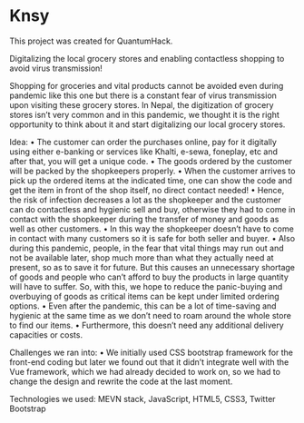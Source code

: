 # Knsy                                    

This project was created for QuantumHack.

Digitalizing the local grocery stores and enabling contactless shopping to avoid virus transmission!

Shopping for groceries and vital products cannot be avoided even during pandemic like this one but there is a constant fear of virus transmission upon visiting these grocery stores. In Nepal, the digitization of grocery stores isn’t very common and in this pandemic, we thought it is the right opportunity to think about it and start digitalizing our local grocery stores.

Idea:
• The customer can order the purchases online, pay for it digitally using either e-banking or services like Khalti, e-sewa, foneplay, etc and after that, you will get a unique code.
• The goods ordered by the customer will be packed by the shopkeepers properly.
• When the customer arrives to pick up the ordered items at the indicated time, one can show the code and get the item in front of the shop itself, no direct contact needed!
• Hence, the risk of infection decreases a lot as the shopkeeper and the customer can do contactless and hygienic sell and buy, otherwise they had to come in contact with the shopkeeper during the transfer of money and goods as well as other customers.
• In this way the shopkeeper doesn’t have to come in contact with many customers so it is safe for both seller and buyer.
• Also during this pandemic, people, in the fear that vital things may run out and not be available later, shop much more than what they actually need at present, so as to save it for future. But this causes an unnecessary shortage of goods and people who can’t afford to buy the products in large quantity will have to suffer. So, with this, we hope to reduce the panic-buying and overbuying of goods as critical items can be kept under limited ordering options.
• Even after the pandemic, this can be a lot of time-saving and hygienic at the same time as we don’t need to roam around the whole store to find our items.
• Furthermore, this doesn’t need any additional delivery capacities or costs.

Challenges we ran into:
• We initially used CSS bootstrap framework for the front-end coding but later we found out that it didn’t integrate well with the Vue framework, which we had already decided to work on, so we had to change the design and rewrite the code at the last moment.

Technologies we used:
MEVN stack, JavaScript, HTML5, CSS3, Twitter Bootstrap
